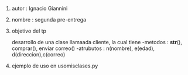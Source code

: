1. autor : Ignacio Giannini
2. nombre : segunda pre-entrega
3. objetivo del tp

    desarrollo de una clase llamaada cliente, la cual tiene
    -metodos : __str__(), comprar(), enviar correo()
    -atrubutos : n(nombre), e(edad), d(direccion),c(correo)

4. ejemplo de uso en usomisclases.py